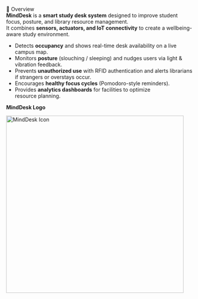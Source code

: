 📖 Overview  
**MindDesk** is a **smart study desk system** designed to improve student focus, posture, and library resource management.  
It combines **sensors, actuators, and IoT connectivity** to create a wellbeing-aware study environment.  

- Detects **occupancy** and shows real-time desk availability on a live campus map.  
- Monitors **posture** (slouching / sleeping) and nudges users via light & vibration feedback.  
- Prevents **unauthorized use** with RFID authentication and alerts librarians if strangers or overstays occur.  
- Encourages **healthy focus cycles** (Pomodoro-style reminders).  
- Provides **analytics dashboards** for facilities to optimize resource planning.

**MindDesk Logo**

<img width="480" height="480" alt="MindDesk Icon" src="https://github.com/user-attachments/assets/d9d49598-2381-475c-8868-c0878cfb40d8" />
